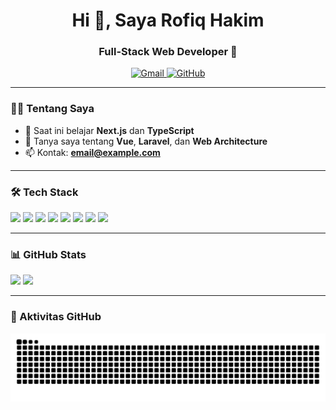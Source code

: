 <h1 align="center">Hi 👋, Saya Rofiq Hakim</h1>
<h3 align="center">Full-Stack Web Developer 🚀</h3>

<p align="center">
  <a href="mailto:email@example.com">
    <img src="https://cdn.simpleicons.org/gmail/EA4335" alt="Gmail" width="30"/>
  </a>
  <a href="https://github.com/SieghartSaladdin">
    <img src="https://cdn.simpleicons.org/github/ffffff" alt="GitHub" width="30"/>
  </a>
</p>

---

### 👨‍💻 Tentang Saya
- 🌱 Saat ini belajar **Next.js** dan **TypeScript**
- 💬 Tanya saya tentang **Vue**, **Laravel**, dan **Web Architecture**
- 📫 Kontak: **email@example.com**

---

### 🛠️ Tech Stack
<p>
  <img src="https://cdn.simpleicons.org/vue.js/4FC08D" width="30"/>
  <img src="https://cdn.simpleicons.org/tailwindcss/38B2AC" width="30"/>
  <img src="https://cdn.simpleicons.org/javascript/F7DF1E" width="30"/>
  <img src="https://cdn.simpleicons.org/laravel/FF2D20" width="30"/>
  <img src="https://cdn.simpleicons.org/php/777BB4" width="30"/>
  <img src="https://cdn.simpleicons.org/postgresql/336791" width="30"/>
  <img src="https://cdn.simpleicons.org/mysql/4479A1" width="30"/>
  <img src="https://cdn.simpleicons.org/python/3776AB" width="30"/>
</p>

---

### 📊 GitHub Stats
<p>
  <img src="https://github-readme-stats.vercel.app/api?username=SieghartSaladdin&show_icons=true&theme=tokyonight" height="160"/>
  <img src="https://github-readme-stats.vercel.app/api/top-langs/?username=SieghartSaladdin&layout=compact&theme=tokyonight" height="160"/>
</p>

---

### 🐍 Aktivitas GitHub
![Snake animation](https://github.com/SieghartSaladdin/SieghartSaladdin/blob/output/github-contribution-grid-snake.svg)

